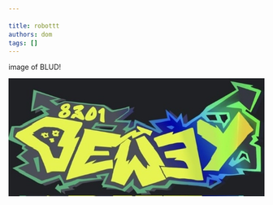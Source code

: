 ```yaml
---

title: robottt
authors: dom
tags: []
---
```


image of BLUD!

<!-- truncate -->

![Dewey](blud.png)

